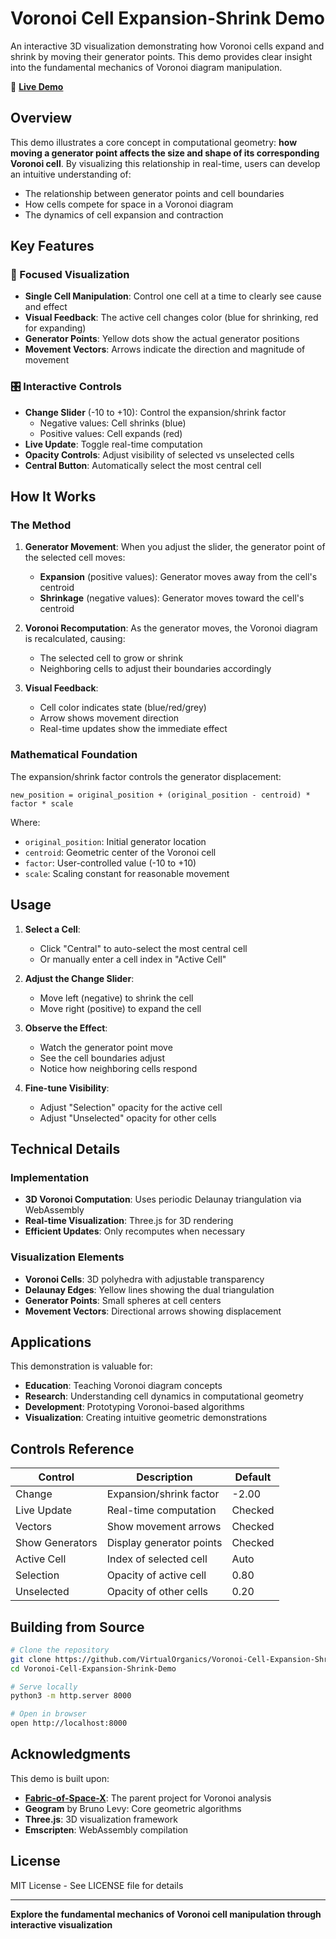 # Voronoi Cell Expansion-Shrink Demo

An interactive 3D visualization demonstrating how Voronoi cells expand and shrink by moving their generator points. This demo provides clear insight into the fundamental mechanics of Voronoi diagram manipulation.

🔗 **[Live Demo](https://virtualorganics.github.io/Voronoi-Cell-Expansion-Shrink-Demo/)**

## Overview

This demo illustrates a core concept in computational geometry: **how moving a generator point affects the size and shape of its corresponding Voronoi cell**. By visualizing this relationship in real-time, users can develop an intuitive understanding of:

- The relationship between generator points and cell boundaries
- How cells compete for space in a Voronoi diagram
- The dynamics of cell expansion and contraction

## Key Features

### 🎯 Focused Visualization
- **Single Cell Manipulation**: Control one cell at a time to clearly see cause and effect
- **Visual Feedback**: The active cell changes color (blue for shrinking, red for expanding)
- **Generator Points**: Yellow dots show the actual generator positions
- **Movement Vectors**: Arrows indicate the direction and magnitude of movement

### 🎛️ Interactive Controls
- **Change Slider** (-10 to +10): Control the expansion/shrink factor
  - Negative values: Cell shrinks (blue)
  - Positive values: Cell expands (red)
- **Live Update**: Toggle real-time computation
- **Opacity Controls**: Adjust visibility of selected vs unselected cells
- **Central Button**: Automatically select the most central cell

## How It Works

### The Method

1. **Generator Movement**: When you adjust the slider, the generator point of the selected cell moves:
   - **Expansion** (positive values): Generator moves away from the cell's centroid
   - **Shrinkage** (negative values): Generator moves toward the cell's centroid

2. **Voronoi Recomputation**: As the generator moves, the Voronoi diagram is recalculated, causing:
   - The selected cell to grow or shrink
   - Neighboring cells to adjust their boundaries accordingly

3. **Visual Feedback**: 
   - Cell color indicates state (blue/red/grey)
   - Arrow shows movement direction
   - Real-time updates show the immediate effect

### Mathematical Foundation

The expansion/shrink factor controls the generator displacement:

```
new_position = original_position + (original_position - centroid) * factor * scale
```

Where:
- `original_position`: Initial generator location
- `centroid`: Geometric center of the Voronoi cell
- `factor`: User-controlled value (-10 to +10)
- `scale`: Scaling constant for reasonable movement

## Usage

1. **Select a Cell**: 
   - Click "Central" to auto-select the most central cell
   - Or manually enter a cell index in "Active Cell"

2. **Adjust the Change Slider**:
   - Move left (negative) to shrink the cell
   - Move right (positive) to expand the cell

3. **Observe the Effect**:
   - Watch the generator point move
   - See the cell boundaries adjust
   - Notice how neighboring cells respond

4. **Fine-tune Visibility**:
   - Adjust "Selection" opacity for the active cell
   - Adjust "Unselected" opacity for other cells

## Technical Details

### Implementation
- **3D Voronoi Computation**: Uses periodic Delaunay triangulation via WebAssembly
- **Real-time Visualization**: Three.js for 3D rendering
- **Efficient Updates**: Only recomputes when necessary

### Visualization Elements
- **Voronoi Cells**: 3D polyhedra with adjustable transparency
- **Delaunay Edges**: Yellow lines showing the dual triangulation
- **Generator Points**: Small spheres at cell centers
- **Movement Vectors**: Directional arrows showing displacement

## Applications

This demonstration is valuable for:

- **Education**: Teaching Voronoi diagram concepts
- **Research**: Understanding cell dynamics in computational geometry
- **Development**: Prototyping Voronoi-based algorithms
- **Visualization**: Creating intuitive geometric demonstrations

## Controls Reference

| Control | Description | Default |
|---------|-------------|---------|
| Change | Expansion/shrink factor | -2.00 |
| Live Update | Real-time computation | Checked |
| Vectors | Show movement arrows | Checked |
| Show Generators | Display generator points | Checked |
| Active Cell | Index of selected cell | Auto |
| Selection | Opacity of active cell | 0.80 |
| Unselected | Opacity of other cells | 0.20 |

## Building from Source

```bash
# Clone the repository
git clone https://github.com/VirtualOrganics/Voronoi-Cell-Expansion-Shrink-Demo.git
cd Voronoi-Cell-Expansion-Shrink-Demo

# Serve locally
python3 -m http.server 8000

# Open in browser
open http://localhost:8000
```

## Acknowledgments

This demo is built upon:
- **[Fabric-of-Space-X](https://github.com/VirtualOrganics/Fabric-of-Space-X)**: The parent project for Voronoi analysis
- **Geogram** by Bruno Levy: Core geometric algorithms
- **Three.js**: 3D visualization framework
- **Emscripten**: WebAssembly compilation

## License

MIT License - See LICENSE file for details

---

**Explore the fundamental mechanics of Voronoi cell manipulation through interactive visualization** 
